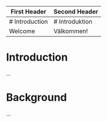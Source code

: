 | First Header  | Second Header |
| ------------- | ------------- |
| # Introduction  | # Introduktion  |
| Welcome  | Välkommen!  |
# Introduction
...
# Background
...